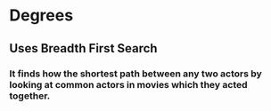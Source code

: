# Degrees
## Uses Breadth First Search
### It finds how the shortest path between any two actors by looking at common actors in movies which they acted together.
